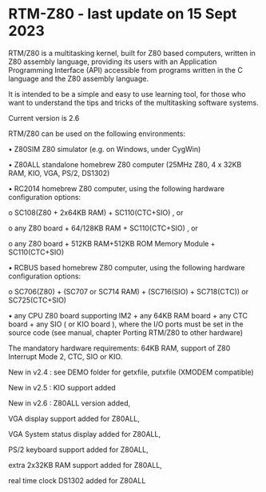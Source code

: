 # RTM-Z80 - last update on 15 Sept 2023
RTM/Z80 is a multitasking kernel, built for Z80 based computers, written in Z80 assembly language, providing its users with an Application Programming Interface (API) accessible from programs written in the C language and the Z80 assembly language.

It is intended to be a simple and easy to use learning tool, for those who want to understand the tips and tricks of the multitasking software systems.

Current version is 2.6 

RTM/Z80 can be used on the following environments:

• Z80SIM Z80 simulator (e.g. on Windows, under CygWin)

• Z80ALL standalone homebrew Z80 computer (25MHz Z80, 4 x 32KB RAM, KIO, VGA, PS/2, DS1302)

• RC2014 homebrew Z80 computer, using the following hardware configuration options:

o SC108(Z80 + 2x64KB RAM) + SC110(CTC+SIO) , or

o any Z80 board + 64/128KB RAM + SC110(CTC+SIO) , or

o any Z80 board + 512KB RAM+512KB ROM Memory Module + SC110(CTC+SIO)

• RCBUS based homebrew Z80 computer, using the following hardware configuration options:

o SC706(Z80) + (SC707 or SC714 RAM) + (SC716(SIO) + SC718(CTC)) or SC725(CTC+SIO) 

• any CPU Z80 board supporting IM2 + any 64KB RAM board + any CTC board + any SIO ( or KIO board ), where the I/O ports must be set in the source code (see manual, chapter Porting RTM/Z80 to other hardware)

The mandatory hardware requirements: 64KB RAM, support of Z80 Interrupt Mode 2, CTC, SIO or KIO.   

New in v2.4 : see DEMO folder for getxfile, putxfile (XMODEM compatible)

New in v2.5 : 
KIO support added

New in v2.6 :
Z80ALL version added, 

VGA display support added for Z80ALL, 

VGA System status display added for Z80ALL, 

PS/2 keyboard support added for Z80ALL, 

extra 2x32KB RAM support added for Z80ALL,

real time clock DS1302 added for Z80ALL


